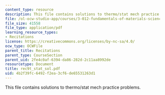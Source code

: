 ```yaml
---
content_type: resource
description: This file contains solutions to thermo/stat mech practice problems.
file: /ol-ocw-studio-app/courses/3-012-fundamentals-of-materials-science-fall-2005/4b2f39fc6492f2ea3cf6de65531263d1_rec9t_stat_sol.pdf
file_size: 41558
file_type: application/pdf
learning_resource_types:
- Recitations
license: https://creativecommons.org/licenses/by-nc-sa/4.0/
ocw_type: OCWFile
parent_title: Recitations
parent_type: CourseSection
parent_uid: 2fe4c0af-6394-da86-282d-2c11aa8992de
resourcetype: Document
title: rec9t_stat_sol.pdf
uid: 4b2f39fc-6492-f2ea-3cf6-de65531263d1
---
```

This file contains solutions to thermo/stat mech practice problems.